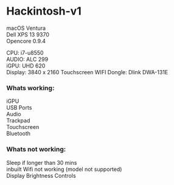# Hackintosh-v1
macOS Ventura  
Dell XPS 13 9370  
Opencore 0.9.4  
  
CPU: i7-u8550  
AUDIO: ALC 299   
iGPU: UHD 620   
Display: 3840 x 2160 Touchscreen
WIFI Dongle: Dlink DWA-131E  

### Whats working:
iGPU  
USB Ports  
Audio  
Trackpad  
Touchscreen  
Bluetooth  

### Whats not working:

Sleep if longer than 30 mins  
inbuilt Wifi not working (model not supported)  
Display Brightness Controls  
